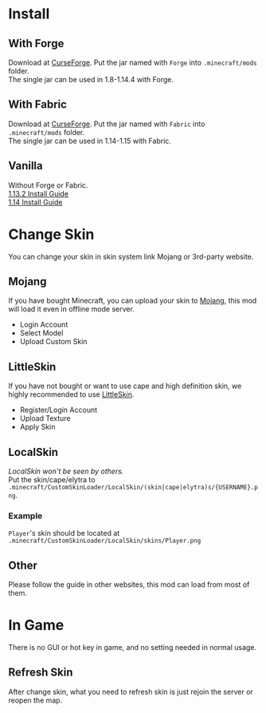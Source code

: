 # Install
## With Forge
Download at [CurseForge](https://minecraft.curseforge.com/projects/customskinloader). Put the jar named with `Forge` into `.minecraft/mods` folder.  
The single jar can be used in 1.8-1.14.4 with Forge.
## With Fabric
Download at [CurseForge](https://minecraft.curseforge.com/projects/customskinloader). Put the jar named with `Fabric` into `.minecraft/mods` folder.  
The single jar can be used in 1.14-1.15 with Fabric.
## Vanilla
Without Forge or Fabric.  
[1.13.2 Install Guide](https://github.com/xfl03/MCCustomSkinLoader/wiki/1.13.2-Install-Guide)  
[1.14   Install Guide](https://github.com/xfl03/MCCustomSkinLoader/wiki/1.14-Install-Guide)
# Change Skin
You can change your skin in skin system link Mojang or 3rd-party website.
## Mojang
If you have bought Minecraft, you can upload your skin to [Mojang](https://my.minecraft.net/zh-hans/profile/skin), this mod will load it even in offline mode server.
- Login Account
- Select Model
- Upload Custom Skin
## LittleSkin
If you have not bought or want to use cape and high definition skin, we highly recommended to use [LittleSkin](https://littleskin.cn/).
- Register/Login Account
- Upload Texture
- Apply Skin
## LocalSkin
_LocalSkin won't be seen by others._  
Put the skin/cape/elytra to `.minecraft/CustomSkinLoader/LocalSkin/(skin|cape|elytra)s/{USERNAME}.png`.
### Example
`Player`'s skin should be located at `.minecraft/CustomSkinLoader/LocalSkin/skins/Player.png`
## Other
Please follow the guide in other websites, this mod can load from most of them.
# In Game
There is no GUI or hot key in game, and no setting needed in normal usage.
## Refresh Skin
After change skin, what you need to refresh skin is just rejoin the server or reopen the map.